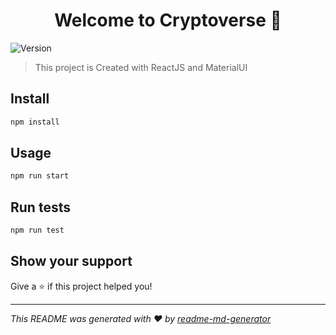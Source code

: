 <h1 align="center">Welcome to Cryptoverse 👋</h1>
<p>
  <img alt="Version" src="https://img.shields.io/badge/version- -blue.svg?cacheSeconds=2592000" />
</p>

> This project is Created with ReactJS and MaterialUI

## Install

```sh
npm install
```

## Usage

```sh
npm run start
```

## Run tests

```sh
npm run test
```

## Show your support

Give a ⭐️ if this project helped you!

***
_This README was generated with ❤️ by [readme-md-generator](https://github.com/kefranabg/readme-md-generator)_